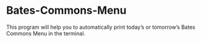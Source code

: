 # Bates-Commons-Menu
This program will help you to automatically print today’s or tomorrow’s Bates Commons Menu in the terminal.
